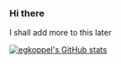 ### Hi there
I shall add more to this later

[![egkoppel's GitHub stats](https://github-readme-stats.vercel.app/api?username=egkoppel&theme=dracula)](https://github.com/anuraghazra/github-readme-stats)

<!--
**egkoppel/egkoppel** is a ✨ _special_ ✨ repository because its `README.md` (this file) appears on your GitHub profile.

Here are some ideas to get you started:

- 🔭 I’m currently working on ...
- 🌱 I’m currently learning ...
- 👯 I’m looking to collaborate on ...
- 🤔 I’m looking for help with ...
- 💬 Ask me about ...
- 📫 How to reach me: ...
- 😄 Pronouns: ...
- ⚡ Fun fact: ...
-->
